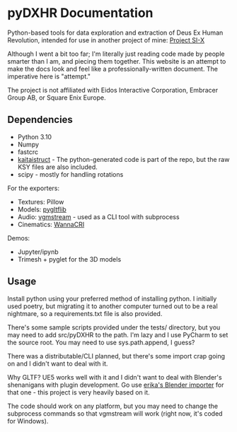 # pyDXHR Documentation

Python-based tools for data exploration and extraction of Deus Ex Human Revolution, intended for use in another project of mine: [Project SI-X](https://six.vardonir.com/)

Although I went a bit too far; I'm literally just reading code made by people smarter than I am, and piecing them together. This website is an attempt to make the docs look and feel like a professionally-written document. The imperative here is "attempt." 

The project is not affiliated with Eidos Interactive Corporation, Embracer Group AB, or Square Enix Europe. 

## Dependencies

* Python 3.10
* Numpy
* fastcrc
* [kaitaistruct](https://kaitai.io/) - The python-generated code is part of the repo, but the raw KSY files are also included.
* scipy - mostly for handling rotations

For the exporters:

* Textures: Pillow
* Models: [pygltflib](https://gitlab.com/dodgyville/pygltflib) 
* Audio: [vgmstream](https://github.com/vgmstream/vgmstream) - used as a CLI tool with subprocess
* Cinematics: [WannaCRI](https://github.com/donmai-me/WannaCRI)

Demos:

* Jupyter/ipynb
* Trimesh + pyglet for the 3D models

## Usage

Install python using your preferred method of installing python. I initially used poetry, but migrating it to another computer turned out to be a real nightmare, so a requirements.txt file is also provided. 

There's some sample scripts provided under the tests/ directory, but you may need to add src/pyDXHR to the path. I'm lazy and I use PyCharm to set the source root. You may need to use sys.path.append, I guess?

There was a distributable/CLI planned, but there's some import crap going on and I didn't want to deal with it.

Why GLTF? UE5 works well with it and I didn't want to deal with Blender's shenanigans with plugin development. Go use [erika's Blender importer](https://github.com/rrika/dxhr) for that one - this project is very heavily based on it. 

The code should work on any platform, but you may need to change the subprocess commands so that vgmstream will work (right now, it's coded for Windows). 

